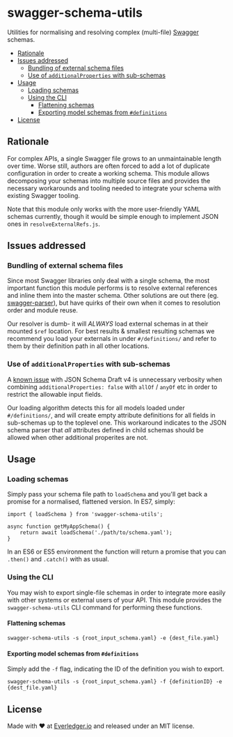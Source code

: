 # swagger-schema-utils

Utilities for normalising and resolving complex (multi-file) [Swagger](http://swagger.io/) schemas.

<!-- MarkdownTOC -->

- [Rationale](#rationale)
- [Issues addressed](#issues-addressed)
	- [Bundling of external schema files](#bundling-of-external-schema-files)
	- [Use of `additionalProperties` with sub-schemas](#use-of-additionalproperties-with-sub-schemas)
- [Usage](#usage)
	- [Loading schemas](#loading-schemas)
	- [Using the CLI](#using-the-cli)
		- [Flattening schemas](#flattening-schemas)
		- [Exporting model schemas from `#definitions`](#exporting-model-schemas-from-definitions)
- [License](#license)

<!-- /MarkdownTOC -->



## Rationale

For complex APIs, a single Swagger file grows to an unmaintainable length over time. Worse still, authors are often forced to add a lot of duplicate configuration in order to create a working schema. This module allows decomposing your schemas into multiple source files and provides the necessary workarounds and tooling needed to integrate your schema with existing Swagger tooling.

Note that this module only works with the more user-friendly YAML schemas currently, though it would be simple enough to implement JSON ones in `resolveExternalRefs.js`.



## Issues addressed

### Bundling of external schema files

Since most Swagger libraries only deal with a single schema, the most important function this module performs is to resolve external references and inline them into the master schema. Other solutions are out there (eg. [swagger-parser](https://github.com/BigstickCarpet/swagger-parser)), but have quirks of their own when it comes to resolution order and module reuse.

Our resolver is dumb- it will *ALWAYS* load external schemas in at their mounted `$ref` location. For best results & smallest resulting schemas we recommend you load your externals in under `#/definitions/` and refer to them by their definition path in all other locations.

### Use of `additionalProperties` with sub-schemas

A [known issue](http://stackoverflow.com/a/23001194/141881) with JSON Schema Draft v4 is unnecessary verbosity when combining `additionalProperties: false` with `allOf` / `anyOf` etc in order to restrict the allowable input fields.

Our loading algorithm detects this for all models loaded under `#/definitions/`, and will create empty attribute definitions for all fields in sub-schemas up to the toplevel one. This workaround indicates to the JSON schema parser that _all_ attributes defined in child schemas should be allowed when other additional properites are not.




## Usage

### Loading schemas

Simply pass your schema file path to `loadSchema` and you'll get back a promise for a normalised, flattened version. In ES7, simply:

```
import { loadSchema } from 'swagger-schema-utils';

async function getMyAppSchema() {
	return await loadSchema('./path/to/schema.yaml');
}
```

In an ES6 or ES5 environment the function will return a promise that you can `.then()` and `.catch()` with as usual.

### Using the CLI

You may wish to export single-file schemas in order to integrate more easily with other systems or external users of your API. This module provides the `swagger-schema-utils` CLI command for performing these functions.

#### Flattening schemas

```
swagger-schema-utils -s {root_input_schema.yaml} -e {dest_file.yaml}
```

#### Exporting model schemas from `#definitions`

Simply add the `-f` flag, indicating the ID of the definition you wish to export.

```
swagger-schema-utils -s {root_input_schema.yaml} -f {definitionID} -e {dest_file.yaml}
```


## License

Made with :heart: at [Everledger.io](http://www.everledger.io/) and released under an MIT license.
